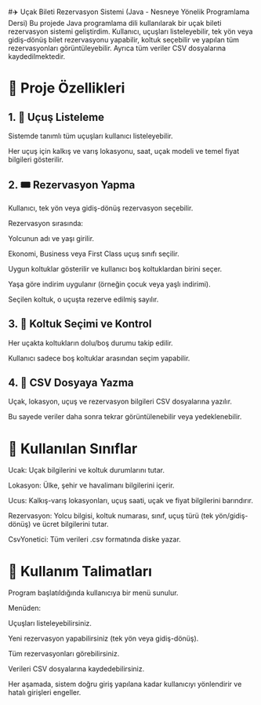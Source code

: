 #✈️ Uçak Bileti Rezervasyon Sistemi (Java - Nesneye Yönelik Programlama Dersi)
Bu projede Java programlama dili kullanılarak bir uçak bileti rezervasyon sistemi geliştirdim. Kullanıcı, uçuşları listeleyebilir, tek yön veya gidiş-dönüş bilet rezervasyonu yapabilir, koltuk seçebilir ve yapılan tüm rezervasyonları görüntüleyebilir. Ayrıca tüm veriler CSV dosyalarına kaydedilmektedir.

# 📌 Proje Özellikleri
## 1. 🛫 Uçuş Listeleme
Sistemde tanımlı tüm uçuşları kullanıcı listeleyebilir.

Her uçuş için kalkış ve varış lokasyonu, saat, uçak modeli ve temel fiyat bilgileri gösterilir.

## 2. 🎟️ Rezervasyon Yapma
Kullanıcı, tek yön veya gidiş-dönüş rezervasyon seçebilir.

Rezervasyon sırasında:

Yolcunun adı ve yaşı girilir.

Ekonomi, Business veya First Class uçuş sınıfı seçilir.

Uygun koltuklar gösterilir ve kullanıcı boş koltuklardan birini seçer.

Yaşa göre indirim uygulanır (örneğin çocuk veya yaşlı indirimi).

Seçilen koltuk, o uçuşta rezerve edilmiş sayılır.

## 3. 💺 Koltuk Seçimi ve Kontrol
Her uçakta koltukların dolu/boş durumu takip edilir.

Kullanıcı sadece boş koltuklar arasından seçim yapabilir.

## 4. 🧾 CSV Dosyaya Yazma
Uçak, lokasyon, uçuş ve rezervasyon bilgileri CSV dosyalarına yazılır.

Bu sayede veriler daha sonra tekrar görüntülenebilir veya yedeklenebilir.

# 🧱 Kullanılan Sınıflar
Ucak: Uçak bilgilerini ve koltuk durumlarını tutar.

Lokasyon: Ülke, şehir ve havalimanı bilgilerini içerir.

Ucus: Kalkış-varış lokasyonları, uçuş saati, uçak ve fiyat bilgilerini barındırır.

Rezervasyon: Yolcu bilgisi, koltuk numarası, sınıf, uçuş türü (tek yön/gidiş-dönüş) ve ücret bilgilerini tutar.

CsvYonetici: Tüm verileri .csv formatında diske yazar.

# 🧭 Kullanım Talimatları
Program başlatıldığında kullanıcıya bir menü sunulur.

Menüden:

Uçuşları listeleyebilirsiniz.

Yeni rezervasyon yapabilirsiniz (tek yön veya gidiş-dönüş).

Tüm rezervasyonları görebilirsiniz.

Verileri CSV dosyalarına kaydedebilirsiniz.

Her aşamada, sistem doğru giriş yapılana kadar kullanıcıyı yönlendirir ve hatalı girişleri engeller.

